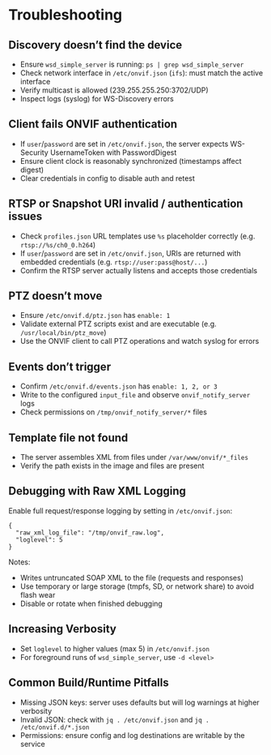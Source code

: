 # Troubleshooting

## Discovery doesn’t find the device
- Ensure `wsd_simple_server` is running: `ps | grep wsd_simple_server`
- Check network interface in `/etc/onvif.json` (`ifs`): must match the active interface
- Verify multicast is allowed (239.255.255.250:3702/UDP)
- Inspect logs (syslog) for WS-Discovery errors

## Client fails ONVIF authentication
- If `user`/`password` are set in `/etc/onvif.json`, the server expects WS-Security UsernameToken with PasswordDigest
- Ensure client clock is reasonably synchronized (timestamps affect digest)
- Clear credentials in config to disable auth and retest

## RTSP or Snapshot URI invalid / authentication issues
- Check `profiles.json` URL templates use `%s` placeholder correctly (e.g. `rtsp://%s/ch0_0.h264`)
- If `user`/`password` are set in `/etc/onvif.json`, URIs are returned with embedded credentials (e.g. `rtsp://user:pass@host/...`)
- Confirm the RTSP server actually listens and accepts those credentials

## PTZ doesn’t move
- Ensure `/etc/onvif.d/ptz.json` has `enable: 1`
- Validate external PTZ scripts exist and are executable (e.g. `/usr/local/bin/ptz_move`)
- Use the ONVIF client to call PTZ operations and watch syslog for errors

## Events don’t trigger
- Confirm `/etc/onvif.d/events.json` has `enable: 1, 2, or 3`
- Write to the configured `input_file` and observe `onvif_notify_server` logs
- Check permissions on `/tmp/onvif_notify_server/*` files

## Template file not found
- The server assembles XML from files under `/var/www/onvif/*_files`
- Verify the path exists in the image and files are present

## Debugging with Raw XML Logging
Enable full request/response logging by setting in `/etc/onvif.json`:
```
{
  "raw_xml_log_file": "/tmp/onvif_raw.log",
  "loglevel": 5
}
```
Notes:
- Writes untruncated SOAP XML to the file (requests and responses)
- Use temporary or large storage (tmpfs, SD, or network share) to avoid flash wear
- Disable or rotate when finished debugging

## Increasing Verbosity
- Set `loglevel` to higher values (max 5) in `/etc/onvif.json`
- For foreground runs of `wsd_simple_server`, use `-d <level>`

## Common Build/Runtime Pitfalls
- Missing JSON keys: server uses defaults but will log warnings at higher verbosity
- Invalid JSON: check with `jq . /etc/onvif.json` and `jq . /etc/onvif.d/*.json`
- Permissions: ensure config and log destinations are writable by the service


